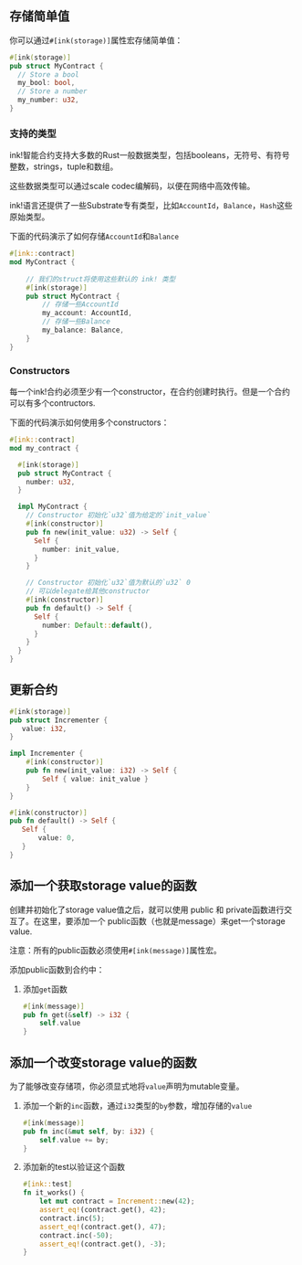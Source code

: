 ## 存储简单值

你可以通过`#[ink(storage)]`属性宏存储简单值：

```rust
#[ink(storage)]
pub struct MyContract {
  // Store a bool
  my_bool: bool,
  // Store a number
  my_number: u32,
}
```

### 支持的类型

ink!智能合约支持大多数的Rust一般数据类型，包括booleans，无符号、有符号整数，strings，tuple和数组。

这些数据类型可以通过scale codec编解码，以便在网络中高效传输。

ink!语言还提供了一些Substrate专有类型，比如`AccountId`，`Balance`，`Hash`这些原始类型。

下面的代码演示了如何存储`AccountId`和`Balance`

```rust
#[ink::contract]
mod MyContract {
    
    // 我们的struct将使用这些默认的 ink! 类型
    #[ink(storage)]
    pub struct MyContract {
        // 存储一些AccountId
        my_account: AccountId,
        // 存储一些Balance
        my_balance: Balance,
    }
}
```

### Constructors

每一个ink!合约必须至少有一个constructor，在合约创建时执行。但是一个合约可以有多个contructors.

下面的代码演示如何使用多个constructors：

```rust
#[ink::contract]
mod my_contract {

  #[ink(storage)]
  pub struct MyContract {
    number: u32,
  }

  impl MyContract {
    // Constructor 初始化`u32`值为给定的`init_value`
    #[ink(constructor)]
    pub fn new(init_value: u32) -> Self {
      Self {
        number: init_value,
      }
    }

    // Constructor 初始化`u32`值为默认的`u32` 0
    // 可以delegate给其他constructor
    #[ink(constructor)]
    pub fn default() -> Self {
      Self {
        number: Default::default(),
      }
    }
  }
}
```

## 更新合约

```rust
#[ink(storage)]
pub struct Incrementer {
   value: i32,
}

impl Incrementer {
    #[ink(constructor)]
    pub fn new(init_value: i32) -> Self {
        Self { value: init_value }
    }
}

#[ink(constructor)]
pub fn default() -> Self {
   Self {
       value: 0,
   }
}
```

## 添加一个获取storage value的函数

创建并初始化了storage value值之后，就可以使用 public 和 private函数进行交互了。在这里，要添加一个 public函数（也就是message）来get一个storage value.

注意：所有的public函数必须使用`#[ink(message)]`属性宏。

添加public函数到合约中：

1. 添加`get`函数
   
   ```rust
   #[ink(message)]
   pub fn get(&self) -> i32 {
       self.value
   }
   ```



## 添加一个改变storage value的函数

为了能够改变存储项，你必须显式地将`value`声明为mutable变量。

1. 添加一个新的`inc`函数，通过`i32`类型的`by`参数，增加存储的`value`
   
   ```rust
   #[ink(message)]
   pub fn inc(&mut self, by: i32) {
       self.value += by;
   }
   ```

2. 添加新的test以验证这个函数
   
   ```rust
   #[ink::test]
   fn it_works() {
       let mut contract = Increment::new(42);
       assert_eq!(contract.get(), 42);
       contract.inc(5);
       assert_eq!(contract.get(), 47);
       contract.inc(-50);
       assert_eq!(contract.get(), -3);
   }
   ```




